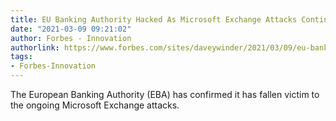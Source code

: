 ```yaml
---
title: EU Banking Authority Hacked As Microsoft Exchange Attacks Continue
date: "2021-03-09 09:21:02"
author: Forbes - Innovation
authorlink: https://www.forbes.com/sites/daveywinder/2021/03/09/eu-banking-authority-hacked-as-microsoft-exchange-attacks-continue/
tags:
- Forbes-Innovation
---
```

The European Banking Authority (EBA) has confirmed it has fallen victim to the ongoing Microsoft Exchange attacks.